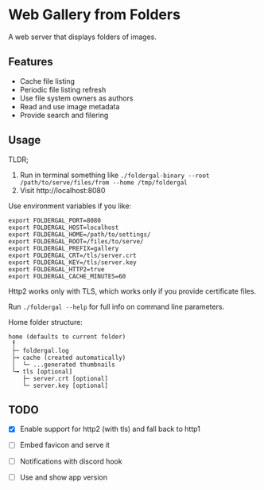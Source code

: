 Web Gallery from Folders
===

A web server that displays folders of images.

Features
---

* Cache file listing
* Periodic file listing refresh
* Use file system owners as authors
* Read and use image metadata
* Provide search and filering


Usage
---

TLDR;
1. Run in terminal something like
   `./foldergal-binary --root /path/to/serve/files/from --home /tmp/foldergal`
2. Visit http://localhost:8080

Use environment variables if you like:
```
export FOLDERGAL_PORT=8080
export FOLDERGAL_HOST=localhost
export FOLDERGAL_HOME=/path/to/settings/
export FOLDERGAL_ROOT=/files/to/serve/
export FOLDERGAL_PREFIX=gallery
export FOLDERGAL_CRT=/tls/server.crt
export FOLDERGAL_KEY=/tls/server.key
export FOLDERGAL_HTTP2=true
export FOLDERGAL_CACHE_MINUTES=60
```

Http2 works only with TLS, which works only if you provide certificate files.

Run `./foldergal --help` for full info on command line parameters.

Home folder structure:
```
home (defaults to current folder)
 ╿
 ├─ foldergal.log
 ├╼ cache (created automatically)
 │  └─ ...generated thumbnails
 └╼ tls [optional]
    ├─ server.crt [optional]
    └─ server.key [optional]
```

TODO
---

* [x] Enable support for http2 (with tls) and fall back to http1
* [ ] Embed favicon and serve it
* [ ] Notifications with discord hook
* [ ] Use and show app version

